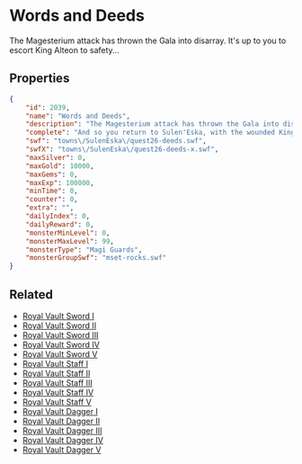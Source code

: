 # Words and Deeds

The Magesterium attack has thrown the Gala into disarray. It's up to you to escort King Alteon to safety...

## Properties

```json
{
    "id": 2039,
    "name": "Words and Deeds",
    "description": "The Magesterium attack has thrown the Gala into disarray. It's up to you to escort King Alteon to safety...",
    "complete": "And so you return to Sulen'Eska, with the wounded King Alteon in tow.",
    "swf": "towns\/SulenEska\/quest26-deeds.swf",
    "swfX": "towns\/SulenEska\/quest26-deeds-x.swf",
    "maxSilver": 0,
    "maxGold": 10000,
    "maxGems": 0,
    "maxExp": 100000,
    "minTime": 0,
    "counter": 0,
    "extra": "",
    "dailyIndex": 0,
    "dailyReward": 0,
    "monsterMinLevel": 0,
    "monsterMaxLevel": 99,
    "monsterType": "Magi Guards",
    "monsterGroupSwf": "mset-rocks.swf"
}
```

## Related

- [Royal Vault Sword I](../items/17384-royal-vault-sword-i.md)
- [Royal Vault Sword II](../items/17385-royal-vault-sword-ii.md)
- [Royal Vault Sword III](../items/17386-royal-vault-sword-iii.md)
- [Royal Vault Sword IV](../items/17387-royal-vault-sword-iv.md)
- [Royal Vault Sword V](../items/17388-royal-vault-sword-v.md)
- [Royal Vault Staff I](../items/17389-royal-vault-staff-i.md)
- [Royal Vault Staff II](../items/17390-royal-vault-staff-ii.md)
- [Royal Vault Staff III](../items/17391-royal-vault-staff-iii.md)
- [Royal Vault Staff IV](../items/17392-royal-vault-staff-iv.md)
- [Royal Vault Staff V](../items/17393-royal-vault-staff-v.md)
- [Royal Vault Dagger I](../items/17394-royal-vault-dagger-i.md)
- [Royal Vault Dagger II](../items/17395-royal-vault-dagger-ii.md)
- [Royal Vault Dagger III](../items/17396-royal-vault-dagger-iii.md)
- [Royal Vault Dagger IV](../items/17397-royal-vault-dagger-iv.md)
- [Royal Vault Dagger V](../items/17398-royal-vault-dagger-v.md)

